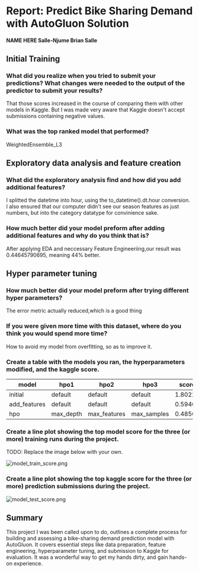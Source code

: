 # Report: Predict Bike Sharing Demand with AutoGluon Solution
#### NAME HERE Salle-Njume Brian Salle

## Initial Training
### What did you realize when you tried to submit your predictions? What changes were needed to the output of the predictor to submit your results?
That those scores increased in the course of comparing them with other models in Kaggle.
But I was made very aware that Kaggle doesn't accept submissions containing negative values.

### What was the top ranked model that performed?
WeightedEnsemble_L3

## Exploratory data analysis and feature creation
### What did the exploratory analysis find and how did you add additional features?
I splitted the datetime into hour, using the to_datetime().dt.hour conversion.
I also ensured that our computer didn't see our season features as just numbers, but into the category datatype for convinience sake.

### How much better did your model preform after adding additional features and why do you think that is?
After applying EDA and neccessary Feature Engineeriing,our result was 0.44645790695, meaning 44% better.

## Hyper parameter tuning
### How much better did your model preform after trying different hyper parameters?
The error metric actually reduced,which is a good thing

### If you were given more time with this dataset, where do you think you would spend more time?
How to avoid my model from overfitting, so as to improve it.

### Create a table with the models you ran, the hyperparameters modified, and the kaggle score.
|model|hpo1|hpo2|hpo3|score|
|--|--|--|--|--|
|initial|default|default|default|1.80224|
|add_features|default|default|default|0.59469|
|hpo|max_depth|max_features|max_samples|0.48560|

### Create a line plot showing the top model score for the three (or more) training runs during the project.

TODO: Replace the image below with your own.

![model_train_score.png](cd0385-project-starter/project/model_train_score.png)

### Create a line plot showing the top kaggle score for the three (or more) prediction submissions during the project.
![model_test_score.png](cd0385-project-starter/project/model_test_score.png.png)

## Summary
This project I was been called upon to do, outlines a complete process for building and assessing a bike-sharing demand prediction model with AutoGluon. It covers essential steps like data preparation, feature engineering, hyperparameter tuning, and submission to Kaggle for evaluation.
It was a wonderful way to get my hands dirty, and gain hands-on experience.